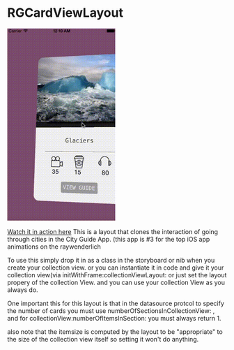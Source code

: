 # RGCardViewLayout

![demo](demo.gif)

[Watch it in action here](https://www.youtube.com/watch?v=g_NGIphyckQ&feature=youtu.be)
This is a layout that clones the interaction of going through cities in the City Guide App. (this app is #3 for the top iOS app animations on the raywenderlich

To use this simply drop it in as a class in the storyboard or nib when you create your collection view. or you can 
instantiate it in code and give it your collection view(via initWithFrame:collectionViewLayout: or just set the layout propery
of the collection View. and you can use your collection View as you always do.

One important this for this layout is that in the datasource protcol to specify the number of cards you must use 
numberOfSectionsInCollectionView: , and for collectionView:numberOfItemsInSection: you must always return 1.

also note that the itemsize is computed by the layout to be "appropriate" to the size of the collection view 
itself so setting it won't do anything.

